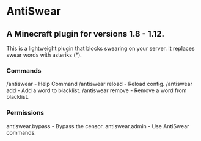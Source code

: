 # AntiSwear
## A Minecraft plugin for versions 1.8 - 1.12.

This is a lightweight plugin that blocks swearing on your server.
It replaces swear words with asteriks (*). 

### Commands
/antiswear - Help Command
/antiswear reload - Reload config.
/antiswear add <word> - Add a word to blacklist.
/antiswear remove <word> - Remove a word from blacklist.

### Permissions
antiswear.bypass - Bypass the censor.
antiswear.admin - Use AntiSwear commands.
